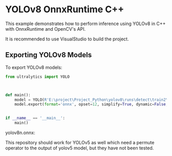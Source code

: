 # YOLOv8 OnnxRuntime C++

This example demonstrates how to perform inference using YOLOv8 in C++ with OnnxRuntime and OpenCV's API.


It is recommended to use VisualStudio to build the project.

## Exporting YOLOv8 Models

To export YOLOv8 models:

```python
from ultralytics import YOLO



def main():
    model = YOLO(R'E:\project\Project_Python\yolov8\runs\detect\train2\weights\best.pt')
    model.export(format='onnx', opset=12, simplify=True, dynamic=False, imgsz=640)


if __name__ == '__main__':
    main()
```


yolov8n.onnx:




This repository should work for YOLOv5 as well which need a permute operator to the output of yolov5 model, but they have not been tested.